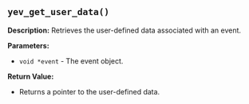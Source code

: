 ## `yev_get_user_data()`

**Description:**
Retrieves the user-defined data associated with an event.

**Parameters:**
- `void *event` - The event object.

**Return Value:**
- Returns a pointer to the user-defined data.
